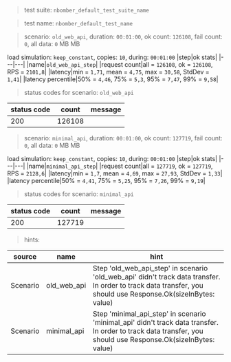 > test suite: `nbomber_default_test_suite_name`

> test name: `nbomber_default_test_name`

> scenario: `old_web_api`, duration: `00:01:00`, ok count: `126108`, fail count: `0`, all data: `0` MB MB

load simulation: `keep_constant`, copies: `10`, during: `00:01:00`
|step|ok stats|
|---|---|
|name|`old_web_api_step`|
|request count|all = `126108`, ok = `126108`, RPS = `2101,8`|
|latency|min = `1,71`, mean = `4,75`, max = `30,58`, StdDev = `1,41`|
|latency percentile|50% = `4,46`, 75% = `5,3`, 95% = `7,47`, 99% = `9,58`|
> status codes for scenario: `old_web_api`

|status code|count|message|
|---|---|---|
|200|126108||

> scenario: `minimal_api`, duration: `00:01:00`, ok count: `127719`, fail count: `0`, all data: `0` MB MB

load simulation: `keep_constant`, copies: `10`, during: `00:01:00`
|step|ok stats|
|---|---|
|name|`minimal_api_step`|
|request count|all = `127719`, ok = `127719`, RPS = `2128,6`|
|latency|min = `1,7`, mean = `4,69`, max = `27,93`, StdDev = `1,33`|
|latency percentile|50% = `4,41`, 75% = `5,25`, 95% = `7,26`, 99% = `9,19`|
> status codes for scenario: `minimal_api`

|status code|count|message|
|---|---|---|
|200|127719||

> hints:

|source|name|hint|
|---|---|---|
|Scenario|old_web_api|Step 'old_web_api_step' in scenario 'old_web_api' didn't track data transfer. In order to track data transfer, you should use Response.Ok(sizeInBytes: value)|
|Scenario|minimal_api|Step 'minimal_api_step' in scenario 'minimal_api' didn't track data transfer. In order to track data transfer, you should use Response.Ok(sizeInBytes: value)|
